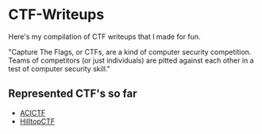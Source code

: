 # CTF-Writeups

Here's my compilation of CTF writeups that I made for fun.

"Capture The Flags, or CTFs, are a kind of computer security competition. Teams of competitors (or just individuals) are pitted against each other in a test of computer security skill."
## Represented CTF's so far
* [ACICTF](/ACICTF)
* [HilltopCTF](/HilltopCTF)
